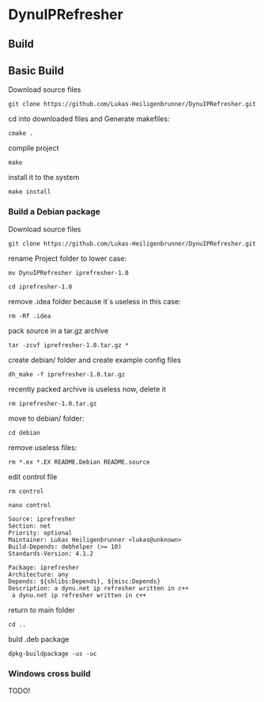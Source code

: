 # DynuIPRefresher

## Build
## Basic Build
Download source files

`git clone https://github.com/Lukas-Heiligenbrunner/DynuIPRefresher.git`

cd into downloaded files and Generate makefiles:

`cmake .`

compile project

`make`

install it to the system

`make install`

### Build a Debian package
Download source files

`git clone https://github.com/Lukas-Heiligenbrunner/DynuIPRefresher.git`

rename Project folder to lower case:

`mv DynuIPRefresher iprefresher-1.0`

`cd iprefresher-1.0`

remove .idea folder because it´s useless in this case:

`rm -Rf .idea`

pack source in a tar.gz archive

`tar -zcvf iprefresher-1.0.tar.gz *`

create debian/ folder and create example config files

`dh_make -f iprefresher-1.0.tar.gz`

recently packed archive is useless now, delete it

`rm iprefresher-1.0.tar.gz`

move to debian/ folder:

`cd debian`

remove useless files:

`rm *.ex *.EX README.Debian README.source `

edit control file

`rm control`

`nano control`

```
Source: iprefresher
Section: net
Priority: optional
Maintainer: Lukas Heiligenbrunner <lukas@unknown>
Build-Depends: debhelper (>= 10)
Standards-Version: 4.1.2

Package: iprefresher
Architecture: any
Depends: ${shlibs:Depends}, ${misc:Depends}
Description: a dynu.net ip refresher written in c++
 a dynu.net ip refresher written in c++
```
return to main folder

`cd ..`

buld .deb package

`dpkg-buildpackage -us -uc `

### Windows cross build
TODO!
